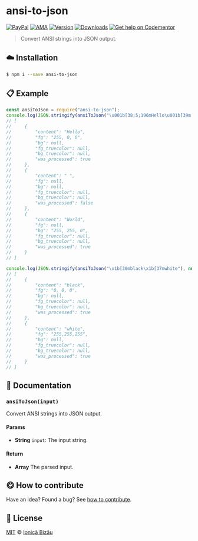 
# ansi-to-json

 [![PayPal](https://img.shields.io/badge/%24-paypal-f39c12.svg)][paypal-donations] [![AMA](https://img.shields.io/badge/ask%20me-anything-1abc9c.svg)](https://github.com/IonicaBizau/ama) [![Version](https://img.shields.io/npm/v/ansi-to-json.svg)](https://www.npmjs.com/package/ansi-to-json) [![Downloads](https://img.shields.io/npm/dt/ansi-to-json.svg)](https://www.npmjs.com/package/ansi-to-json) [![Get help on Codementor](https://cdn.codementor.io/badges/get_help_github.svg)](https://www.codementor.io/johnnyb?utm_source=github&utm_medium=button&utm_term=johnnyb&utm_campaign=github)

> Convert ANSI strings into JSON output.

## :cloud: Installation

```sh
$ npm i --save ansi-to-json
```


## :clipboard: Example



```js
const ansiToJson = require("ansi-to-json");
console.log(JSON.stringify(ansiToJson("\u001b[38;5;196mHello\u001b[39m \u001b[48;5;226mWorld\u001b[49m"), null, 4));
// [
//     {
//         "content": "Hello",
//         "fg": "255, 0, 0",
//         "bg": null,
//         "fg_truecolor": null,
//         "bg_truecolor": null,
//         "was_processed": true
//     },
//     {
//         "content": " ",
//         "fg": null,
//         "bg": null,
//         "fg_truecolor": null,
//         "bg_truecolor": null,
//         "was_processed": false
//     },
//     {
//         "content": "World",
//         "fg": null,
//         "bg": "255, 255, 0",
//         "fg_truecolor": null,
//         "bg_truecolor": null,
//         "was_processed": true
//     }
// ]

console.log(JSON.stringify(ansiToJson("\x1b[30mblack\x1b[37mwhite"), null, 4));
// [
//     {
//         "content": "black",
//         "fg": "0, 0, 0",
//         "bg": null,
//         "fg_truecolor": null,
//         "bg_truecolor": null,
//         "was_processed": true
//     },
//     {
//         "content": "white",
//         "fg": "255,255,255",
//         "bg": null,
//         "fg_truecolor": null,
//         "bg_truecolor": null,
//         "was_processed": true
//     }
// ]
```

## :memo: Documentation


### `ansiToJson(input)`
Convert ANSI strings into JSON output.

#### Params
- **String** `input`: The input string.

#### Return
- **Array** The parsed input.



## :yum: How to contribute
Have an idea? Found a bug? See [how to contribute][contributing].


## :scroll: License

[MIT][license] © [Ionică Bizău][website]

[paypal-donations]: https://www.paypal.com/cgi-bin/webscr?cmd=_s-xclick&hosted_button_id=RVXDDLKKLQRJW
[donate-now]: http://i.imgur.com/6cMbHOC.png

[license]: http://showalicense.com/?fullname=Ionic%C4%83%20Biz%C4%83u%20%3Cbizauionica%40gmail.com%3E%20(http%3A%2F%2Fionicabizau.net)&year=2016#license-mit
[website]: http://ionicabizau.net
[contributing]: /CONTRIBUTING.md
[docs]: /DOCUMENTATION.md
